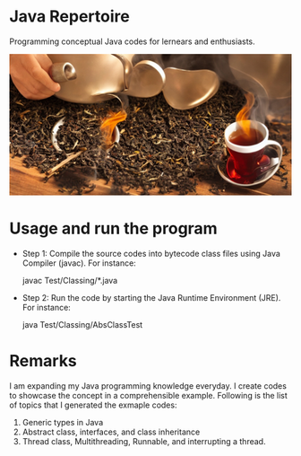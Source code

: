 # Java Repertoire 
Programming conceptual Java codes for lernears and enthusiasts. 

![alt-text](https://github.com/nimamasoumi/Java_Repertoire/blob/main/java.jpeg?raw=true)


# Usage and run the program #

- Step 1:
  Compile the source codes into bytecode class files using Java Compiler (javac). For instance:
  
  javac Test/Classing/*.java
  
  
- Step 2:
  Run the code by starting the Java Runtime Environment (JRE). For instance:
  
  java Test/Classing/AbsClassTest
  

# Remarks #

I am expanding my Java programming knowledge everyday. I create codes to showcase the concept in a comprehensible example. Following is the list of topics that I generated the exmaple codes:

1. Generic types in Java
2. Abstract class, interfaces, and class inheritance
3. Thread class, Multithreading, Runnable, and interrupting a thread.

